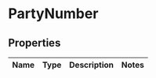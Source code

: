 
# PartyNumber

## Properties
Name | Type | Description | Notes
------------ | ------------- | ------------- | -------------



